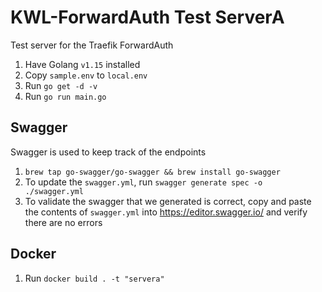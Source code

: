# KWL-ForwardAuth Test ServerA

Test server for the Traefik ForwardAuth

1. Have Golang `v1.15` installed
1. Copy `sample.env` to `local.env`
1. Run `go get -d -v`
1. Run `go run main.go`

## Swagger

Swagger is used to keep track of the endpoints

1. `brew tap go-swagger/go-swagger && brew install go-swagger`
1. To update the `swagger.yml`, run `swagger generate spec -o  ./swagger.yml`
1. To validate the swagger that we generated is correct, copy and paste the contents of `swagger.yml` into <https://editor.swagger.io/> and verify there are no errors

## Docker

1. Run `docker build . -t "servera"`
